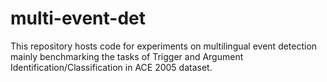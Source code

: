 # multi-event-det

This repository hosts code for experiments on multilingual event detection mainly benchmarking the tasks of Trigger and Argument Identification/Classification in ACE 2005 dataset. 

